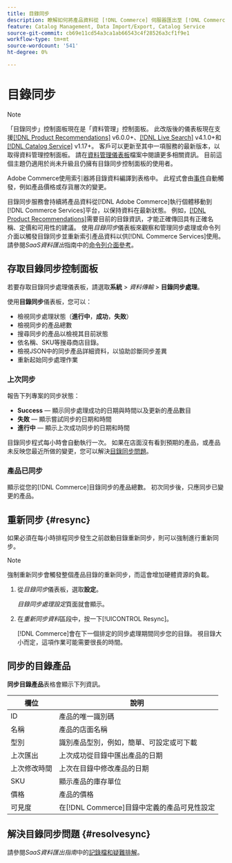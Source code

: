 ```yaml
---
title: 目錄同步
description: 瞭解如何將產品資料從 [!DNL Commerce] 伺服器匯出至 [!DNL Commerce Services]。
feature: Catalog Management, Data Import/Export, Catalog Service
source-git-commit: cb69e11cd54a3ca1ab66543c4f28526a3cf1f9e1
workflow-type: tm+mt
source-wordcount: '541'
ht-degree: 0%

---
```



# 目錄同步

>[!NOTE]
>
> 「目錄同步」控制面板現在是「資料管理」控制面板。 此改版後的儀表板現在支援[[!DNL Product Recommendations]](../product-recommendations/guide-overview.md) v6.0.0+、[[!DNL Live Search]](../live-search/overview.md) v4.1.0+和[[!DNL Catalog Service]](../catalog-service/overview.md) v1.17+。 客戶可以更新至其中一項服務的最新版本，以取得資料管理控制面板。 請在[資料管理儀表板](https://experienceleague.adobe.com/docs/commerce-admin/systems/data-transfer/data-dashboard.html)檔案中閱讀更多相關資訊。 目前這個主題仍適用於尚未升級且仍擁有目錄同步控制面板的使用者。

Adobe Commerce使用索引器將目錄資料編譯到表格中。 此程式會由[事件](https://experienceleague.adobe.com/docs/commerce-admin/systems/tools/index-management.html#events-that-trigger-full-reindexing)自動觸發，例如產品價格或存貨層次的變更。

目錄同步服務會持續將產品資料從[!DNL Adobe Commerce]執行個體移動到[!DNL Commerce Services]平台，以保持資料在最新狀態。 例如，[[!DNL Product Recommendations]](/help/product-recommendations/overview.md)需要目前的目錄資訊，才能正確傳回具有正確名稱、定價和可用性的建議。 使用&#x200B;_目錄同步_&#x200B;儀表板來觀察和管理同步處理或命令列介面以觸發目錄同步並重新索引產品資料以供[!DNL Commerce Services]使用。 請參閱&#x200B;_SaaS資料匯出_&#x200B;指南中的[命令列介面參考](../data-export/data-export-cli-commands.md)。

## 存取目錄同步控制面板

若要存取目錄同步處理儀表板，請選取&#x200B;**系統** > _資料傳輸_ > **目錄同步處理**。

使用&#x200B;**目錄同步**&#x200B;儀表板，您可以：

- 檢視同步處理狀態（**進行中**，**成功**，**失敗**）
- 檢視同步的產品總數
- 搜尋同步的產品以檢視其目前狀態
- 依名稱、SKU等搜尋商店目錄。
- 檢視JSON中的同步產品詳細資料，以協助診斷同步差異
- 重新起始同步處理作業

### 上次同步

報告下列專案的同步狀態：

- **Success** — 顯示同步處理成功的日期與時間以及更新的產品數目
- **失敗** — 顯示嘗試同步的日期和時間
- **進行中** — 顯示上次成功同步的日期和時間

目錄同步程式每小時會自動執行一次。 如果在店面沒有看到預期的產品，或產品未反映您最近所做的變更，您可以解決[目錄同步問題](#resolvesync)。

### 產品已同步

顯示從您的[!DNL Commerce]目錄同步的產品總數。 初次同步後，只應同步已變更的產品。

## 重新同步 {#resync}

如果必須在每小時排程同步發生之前啟動目錄重新同步，則可以強制進行重新同步。

>[!NOTE]
>
> 強制重新同步會觸發整個產品目錄的重新同步，而這會增加硬體資源的負載。

1. 從&#x200B;_目錄同步_&#x200B;儀表板，選取&#x200B;**設定**。

   _目錄同步處理設定_&#x200B;頁面就會顯示。

1. 在&#x200B;_重新同步資料_&#x200B;區段中，按一下[!UICONTROL Resync]。

   [!DNL Commerce]會在下一個排定的同步處理期間同步您的目錄。 視目錄大小而定，這項作業可能需要很長的時間。

## 同步的目錄產品

**同步目錄產品**&#x200B;表格會顯示下列資訊。

| 欄位 | 說明 |
|---|---|
| ID | 產品的唯一識別碼 |
| 名稱 | 產品的店面名稱 |
| 型別 | 識別產品型別，例如，簡單、可設定或可下載 |
| 上次匯出 | 上次成功從目錄中匯出產品的日期 |
| 上次修改時間 | 上次在目錄中修改產品的日期 |
| SKU | 顯示產品的庫存單位 |
| 價格 | 產品的價格 |
| 可見度 | 在[!DNL Commerce]目錄中定義的產品可見性設定 |

## 解決目錄同步問題 {#resolvesync}

請參閱&#x200B;_SaaS資料匯出指南_&#x200B;中的[記錄檔和疑難排解](../data-export/troubleshooting-logging.md#troubleshooting)。

